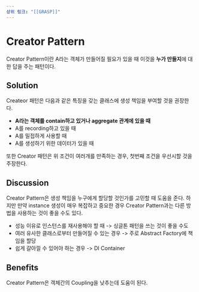 ```yaml
---
상위 링크: "[[GRASP]]"
---
```

# Creator Pattern
Creator Pattern이란 A라는 객체가 만들어질 필요가 있을 때 이것을 **누가 만들지**에 대한 답을 주는 패턴이다.

## Solution
Createor 패턴은 다음과 같은 특징을 갖는 클래스에 생성 책임을 부여할 것을 권장한다.

* **A라는 객체를 contain하고 있거나 aggregate 관계에 있을 때**
* A를 recording하고 있을 때
* A를 밀접하게 사용할 때
* A를 생성하기 위한 데이터가 있을 때

또한 Creator 패턴은 위 조건이 여러개를 만족하는 경우, 첫번째 조건을 우선시할 것을 주장한다.

## Discussion
Creator Pattern은 생성 책임을 누구에게 할당할 것인가를 고민할 때 도움을 준다. 하지만 만약 instance 생성이 매우 복잡하고 중요한 경우 Creator Pattern과는 다른 방법을 사용하는 것이 좋을 수도 있다.

* 성능 이유로 인스턴스를 재사용해야 할 때 -> 싱글톤 패턴을 쓰는 것이 좋을 수도
* 여러 유사한 클래스로부터 만들어질 수 있는 경우 -> 주로 Abstract Factory에 책임을 할당
* 쉽게 갈아낄 수 있어야 하는 경우 -> DI Container

## Benefits
Creator Pattern은 객체간의 Coupling을 낮추는데 도움이 된다.


